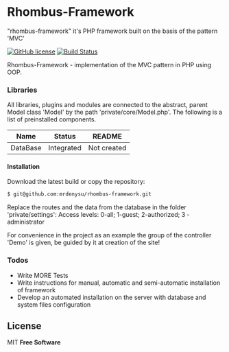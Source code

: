 # Rhombus-Framework
"rhombus-framework" it's PHP framework built on the basis of the pattern 'MVC'

[![GitHub license](https://img.shields.io/github/license/jfoenixadmin/JFoenix.svg)](https://github.com/mrdenysu/rhombus-framework/blob/master/LICENSE)
[![Build Status](https://travis-ci.org/mrdenysu/rhombus-framework.svg?branch=master)](https://travis-ci.org/mrdenysu/rhombus-framework)

Rhombus-Framework - implementation of the MVC pattern in PHP using OOP.

### Libraries

All libraries, plugins and modules are connected to the abstract, parent Model class 'Model' by the path 'private/core/Model.php'. The following is a list of preinstalled components.

| Name | Status | README |
| ------ | ------ | ------ |
| DataBase | Integrated | Not created |

#### Installation
Download the latest build or copy the repository:
```sh
$ git@github.com:mrdenysu/rhombus-framework.git
```
Replace the routes and the data from the database in the folder 'private/settings':
Access levels: 0-all; 1-guest; 2-authorized; 3 - administrator

For convenience in the project as an example the group of the controller 'Demo' is given, be guided by it at creation of the site!

### Todos

 - Write MORE Tests
 - Write instructions for manual, automatic and semi-automatic installation of framework
 - Develop an automated installation on the server with database and system files configuration

License
----

MIT
**Free Software**
